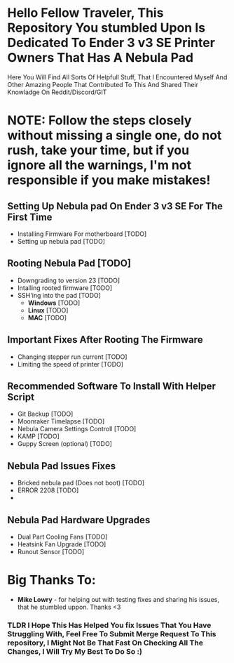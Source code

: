 # Hello Fellow Traveler, This Repository You stumbled Upon Is Dedicated To Ender 3 v3 SE Printer Owners That Has A Nebula Pad

Here You Will Find All Sorts Of Helpfull Stuff, That I Encountered Myself And Other Amazing People That Contributed To This And Shared Their Knowladge On Reddit/Discord/GIT

# **NOTE: Follow the steps closely without missing a single one, do not rush, take your time, but if you ignore all the warnings, I'm not responsible if you make mistakes!**

## Setting Up **Nebula pad** On **Ender 3 v3 SE** For The First Time
- Installing Firmware For motherboard [TODO]
- Setting up nebula pad [TODO]

## Rooting Nebula Pad [TODO]

- Downgrading to version 23 [TODO]
- Intalling rooted firmware [TODO]
- SSH'ing into the pad [TODO]
    - **Windows** [TODO]
    - **Linux** [TODO]
    - **MAC** [TODO]
## Important Fixes After Rooting The Firmware
- Changing stepper run current [TODO]
- Limiting the speed of printer [TODO]

## Recommended Software To Install With Helper Script
- Git Backup [TODO]
- Moonraker Timelapse [TODO]
- Nebula Camera Settings Controll [TODO]
- KAMP [TODO]
- Guppy Screen (optional) [TODO]

## Nebula Pad Issues Fixes
- Bricked nebula pad (Does not boot) [TODO]
- ERROR 2208 [TODO]
-

## Nebula Pad Hardware Upgrades
- Dual Part Cooling Fans [TODO]
- Heatsink Fan Upgrade [TODO]
- Runout Sensor [TODO]

# Big Thanks To:
- **Mike Lowry** - for helping out with testing fixes and sharing his issues, that he stumbled uppon. Thanks <3

### TLDR I Hope This Has Helped You fix Issues That You Have Struggling With, Feel Free To Submit Merge Request To This repository, I Might Not Be That Fast On Checking All The Changes, I Will Try My Best To Do So :)